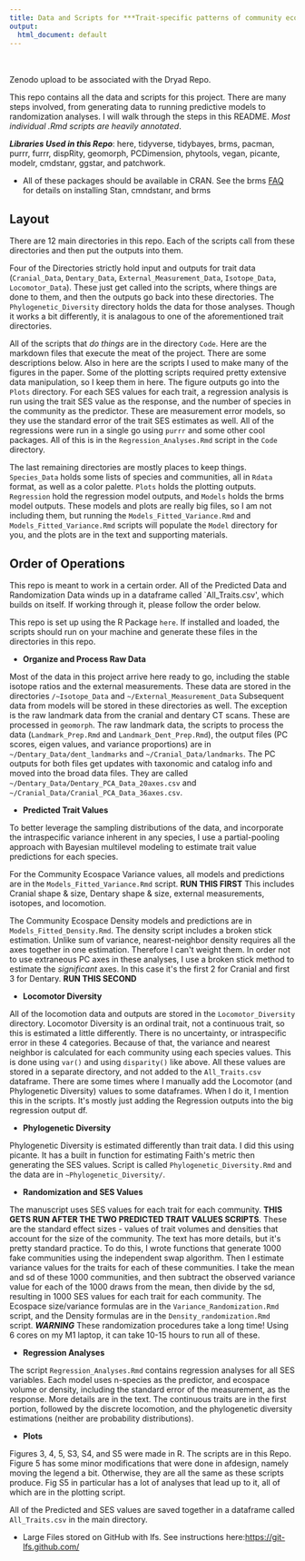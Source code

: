 ```yaml
---
title: Data and Scripts for ***Trait-specific patterns of community ecospace occupancy in an insular mammal radiation***
output:
  html_document: default
---
```

<br>
<br>
Zenodo upload to be associated with the Dryad Repo. 

This repo contains all the data and scripts for this project. There are many steps involved, from generating data to running predictive models to randomization analyses. I will walk through the steps in this README. *Most individual .Rmd scripts are heavily annotated*.

***Libraries Used in this Repo***: here, tidyverse, tidybayes, brms, pacman, purrr, furrr, dispRity, geomorph, PCDimension, phytools, vegan, picante, modelr, cmdstanr, ggstar, and patchwork. 

- All of these packages should be available in CRAN. See the brms [FAQ](https://github.com/paul-buerkner/brms#faq) for details on installing Stan, cmndstanr, and brms

## Layout 

  There are 12 main directories in this repo. Each of the scripts call from these directories and then put the outputs into them.
  
  Four of the Directories strictly hold input and outputs for trait data (`Cranial_Data`, `Dentary_Data`, `External_Measurement_Data`, `Isotope_Data`, `Locomotor_Data`). These just get called into the scripts, where things are done to them, and then the outputs go back into these directories. The `Phylogenetic_Diversity` directory holds the data for those analyses. Though it works a bit differently, it is analagous to one of the aforementioned trait directories.
  
  All of the scripts that *do things* are in the directory `Code`. Here are the markdown files that execute the meat of the project. There are some descriptions below. Also in here are the scripts I used to make many of the figures in the paper. Some of the plotting scripts required pretty extensive data manipulation, so I keep them in here. The figure outputs go into the `Plots` directory. For each SES values for each trait, a regression analysis is run using the trait SES value as the response, and the number of species in the community as the predictor. These are measurement error models, so they use the standard error of the trait SES estimates as well. All of the regressions were run in a single go using `purrr` and some other cool packages. All of this is in the `Regression_Analyses.Rmd` script in the `Code` directory.
  
  The last remaining directories are mostly places to keep things. `Species_Data` holds some lists of species and communities, all in `Rdata` format, as well as a color palette. `Plots` holds the plotting outputs. `Regression` hold the regression model outputs, and `Models` holds the brms model outputs. These models and plots are really big files, so I am not including them, but running the `Models_Fitted_Variance.Rmd` and `Models_Fitted_Variance.Rmd` scripts will populate the `Model` directory for you, and the plots are in the text and supporting materials.

## Order of Operations
  
This repo is meant to work in a certain order. All of the Predicted Data and Randomization Data winds up in a dataframe called `All_Traits.csv', which builds on itself. If working through it, please follow the order below. 

This repo is set up using the R Package `here`. If installed and loaded, the scripts should run on your machine and generate these files in the directories in this repo. 

 - **Organize and Process Raw Data**

Most of the data in this project arrive here ready to go, including the stable isotope ratios and the external measurements. These data are stored in the directories `/~Isotope_Data` and `~/External_Measurement_Data` Subsequent data from models will be stored in these directories as well. The exception is the raw landmark data from the cranial and dentary CT scans. These are processed in `geomorph`. The raw landmark data, the scripts to process the data (`Landmark_Prep.Rmd` and `Landmark_Dent_Prep.Rmd`), the output files (PC scores, eigen values, and variance proportions) are in `~/Dentary_Data/dent_landmarks` and `~/Cranial_Data/landmarks`. The PC outputs for both files get updates with taxonomic and catalog info and moved into the broad data files. They are called `~/Dentary_Data/Dentary_PCA_Data_20axes.csv` and `~/Cranial_Data/Cranial_PCA_Data_36axes.csv`.

 - **Predicted Trait Values**
 
 To better leverage the sampling distributions of the data, and incorporate the intraspecific variance inherent in any species, I use a partial-pooling approach with Bayesian multilevel modeling to estimate trait value predictions for each species. 
 
For the Community Ecospace Variance values, all models and predictions are in the `Models_Fitted_Variance.Rmd` script. **RUN THIS FIRST** This includes Cranial shape & size, Dentary shape & size, external measurements, isotopes, and locomotion. 

The Community Ecospace Density models and predictions are in `Models_Fitted_Density.Rmd`. The density script includes a broken stick estimation. Unlike sum of variance, nearest-neighbor density requires all the axes together in one estimation. Therefore I can't weight them. In order not to use extraneous PC axes in these analyses, I use a broken stick method to estimate the *significant* axes. In this case it's the first 2 for Cranial and first 3 for Dentary. **RUN THIS SECOND**

- **Locomotor Diversity**

All of the locomotion data and outputs are stored in the `Locomotor_Diversity` directory. Locomotor Diversity is an ordinal trait, not a continuous trait, so this is estimated a little differently. There is no uncertainty, or intraspecific error in these 4 categories. Because of that, the variance and nearest neighbor is calculated for each community using each species values. This is done using `var()` and using `disparity()` like above. All these values are stored in a separate directory, and not added to the `All_Traits.csv` dataframe. There are some times where I manually add the Locomotor (and Phylogenetic Diversity) values to some dataframes. When I do it, I mention this in the scripts. It's mostly just adding the Regression outputs into the big regression output df.

 - **Phylogenetic Diversity** 
 
Phylogenetic Diversity is estimated differently than trait data. I did this using picante. It has a built in function for estimating Faith's metric then generating the SES values. Script is called `Phylogenetic_Diversity.Rmd` and the data are in `~Phylogenetic_Diversity/`.


 - **Randomization and SES Values**
 
 The manuscript uses SES values for each trait for each community. **THIS GETS RUN AFTER THE TWO PREDICTED TRAIT VALUES SCRIPTS**. These are the standard effect sizes - values of trait volumes and densities that account for the size of the community. The text has more details, but it's pretty standard practice. To do this, I wrote functions that generate 1000 fake communities using the independent swap algorithm. Then I estimate variance values for the traits for each of these communities. I take the mean and sd of these 1000 communities, and then subtract the observed variance value for each of the 1000 draws from the mean, then divide by the sd, resulting in 1000 SES values for each trait for each community. The Ecospace size/variance formulas are in the `Variance_Randomization.Rmd` script, and the Density formulas are in the `Density_randomization.Rmd` script. ***WARNING*** These randomization procedures take a long time! Using 6 cores on my M1 laptop, it can take 10-15 hours to run all of these. 
 
 
 - **Regression Analyses**
 
 The script `Regression_Analyses.Rmd` contains regression analyses for all SES variables. Each model uses n-species as the predictor, and ecospace volume or density, including the standard error of the measurement, as the response. More details are in the text. The continuous traits are in the first portion, followed by the discrete locomotion, and the phylogenetic diversity estimations (neither are probability distributions).
 

 - **Plots**
 
Figures 3, 4, 5, S3, S4, and S5 were made in R. The scripts are in this Repo. Figure 5 has some minor modifications that were done in afdesign, namely moving the legend a bit. Otherwise, they are all the same as these scripts produce. Fig S5 in particular has a lot of analyses that lead up to it, all of which are in the plotting script.
 

All of the Predicted and SES values are saved together in a dataframe called `All_Traits.csv` in the main directory. 


* Large Files stored on GitHub with lfs. See instructions here:https://git-lfs.github.com/
